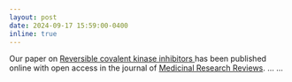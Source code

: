 ```yaml
---
layout: post
date: 2024-09-17 15:59:00-0400
inline: true
---
```


Our paper on [Reversible covalent kinase inhibitors ](https://onlinelibrary.wiley.com/doi/full/10.1002/med.22084) has been published online with open access in the journal of [Medicinal Research Reviews](https://onlinelibrary.wiley.com/doi/full/10.1002/med.22084). ...
...
